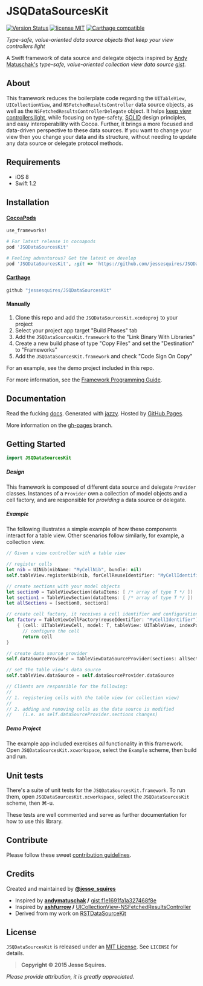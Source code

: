 # JSQDataSourcesKit 
[![Version Status](http://img.shields.io/cocoapods/v/JSQDataSourcesKit.png)][docsLink] [![license MIT](http://img.shields.io/badge/license-MIT-orange.png)][mitLink] [![Carthage compatible](https://img.shields.io/badge/Carthage-compatible-4BC51D.svg?style=flat)](https://github.com/Carthage/Carthage)

*Type-safe, value-oriented data source objects that keep your view controllers light*

A Swift framework of data source and delegate objects inspired by [Andy Matuschak's](https://github.com/andymatuschak) *type-safe, value-oriented collection view data source [gist](https://gist.github.com/andymatuschak/f1e1691fa1a327468f8e)*. 

## About

This framework reduces the boilerplate code regarding the `UITableView`, `UICollectionView`, and `NSFetchedResultsController` data source objects, as well as the `NSFetchedResultsControllerDelegate` object. It helps [keep view controllers light](http://www.objc.io/issue-1/), while focusing on type-safety, [SOLID](http://en.wikipedia.org/wiki/SOLID_(object-oriented_design)) design principles, and easy interoperability with Cocoa. Further, it brings a more focused and data-driven perspective to these data sources. If you want to change your view then you change your data and its structure, without needing to update any data source or delegate protocol methods.

## Requirements

* iOS 8
* Swift 1.2

## Installation

#### [CocoaPods](http://cocoapods.org)

````ruby
use_frameworks!

# For latest release in cocoapods
pod 'JSQDataSourcesKit'  

# Feeling adventurous? Get the latest on develop
pod 'JSQDataSourcesKit', :git => 'https://github.com/jessesquires/JSQDataSourcesKit.git', :branch => 'develop'
````

#### [Carthage](https://github.com/Carthage/Carthage)

````bash
github "jessesquires/JSQDataSourcesKit"
````

#### Manually

1. Clone this repo and add the `JSQDataSourcesKit.xcodeproj` to your project
2. Select your project app target "Build Phases" tab
3. Add the `JSQDataSourcesKit.framework` to the "Link Binary With Libraries"  
4. Create a new build phase of type "Copy Files" and set the "Destination" to "Frameworks"
5. Add the `JSQDataSourcesKit.framework` and check "Code Sign On Copy"

For an example, see the demo project included in this repo.

For more information, see the [Framework Programming Guide](https://developer.apple.com/library/mac/documentation/MacOSX/Conceptual/BPFrameworks/Tasks/IncludingFrameworks.html#//apple_ref/doc/uid/20002257-BAJJBBHJ).

## Documentation

Read the fucking [docs][docsLink]. Generated with [jazzy](https://github.com/realm/jazzy). Hosted by [GitHub Pages](https://pages.github.com).

More information on the [gh-pages](https://github.com/jessesquires/JSQDataSourcesKit/tree/gh-pages) branch.

## Getting Started

````swift
import JSQDataSourcesKit
````

##### Design

This framework is composed of different data source and delegate `Provider` classes. Instances of a `Provider` own a collection of model objects and a cell factory, and are responsible for *providing* a data source or delegate.

##### Example

The following illustrates a simple example of how these components interact for a table view. Other scenarios follow similarly, for example, a collection view.

````swift
// Given a view controller with a table view

// register cells
let nib = UINib(nibName: "MyCellNib", bundle: nil)
self.tableView.registerNib(nib, forCellReuseIdentifier: "MyCellIdentifier")

// create sections with your model objects
let section0 = TableViewSection(dataItems: [ /* array of type T */ ])
let section1 = TableViewSection(dataItems: [ /* array of type T */ ])
let allSections = [section0, section1]

// create cell factory, it receives a cell identifier and configuration closure
let factory = TableViewCellFactory(reuseIdentifier: "MyCellIdentifier") 
    { (cell: UITableViewCell, model: T, tableView: UITableView, indexPath: NSIndexPath) -> UITableViewCell in
      // configure the cell
      return cell
}

// create data source provider
self.dataSourceProvider = TableViewDataSourceProvider(sections: allSections, cellFactory: factory)

// set the table view's data source
self.tableView.dataSource = self.dataSourceProvider.dataSource

// Clients are responsible for the following:
//
// 1. registering cells with the table view (or collection view)
//
// 2. adding and removing cells as the data source is modified 
//    (i.e. as self.dataSourceProvider.sections changes)
````

##### Demo Project

The example app included exercises *all* functionality in this framework. Open `JSQDataSourcesKit.xcworkspace`, select the `Example` scheme, then build and run. 

## Unit tests

There's a suite of unit tests for the `JSQDataSourcesKit.framework`. To run them, open `JSQDataSourcesKit.xcworkspace`, select the `JSQDataSourcesKit` scheme, then &#x2318;-u.

These tests are well commented and serve as further documentation for how to use this library.

## Contribute

Please follow these sweet [contribution guidelines](https://github.com/jessesquires/HowToContribute).

## Credits

Created and maintained by [**@jesse_squires**](https://twitter.com/jesse_squires)

* Inspired by **[andymatuschak](https://github.com/andymatuschak) /** [gist f1e1691fa1a327468f8e](https://gist.github.com/andymatuschak/f1e1691fa1a327468f8e)
* Inspired by **[ashfurrow](https://github.com/ashfurrow) /** [UICollectionView-NSFetchedResultsController](https://github.com/ashfurrow/UICollectionView-NSFetchedResultsController)
* Derived from my work on [RSTDataSourceKit](https://github.com/rosettastone/RSTDataSourceKit)

## License

`JSQDataSourcesKit` is released under an [MIT License][mitLink]. See `LICENSE` for details.

>**Copyright &copy; 2015 Jesse Squires.**

*Please provide attribution, it is greatly appreciated.*

[mitLink]:http://opensource.org/licenses/MIT
[docsLink]:http://www.jessesquires.com/JSQDataSourcesKit
